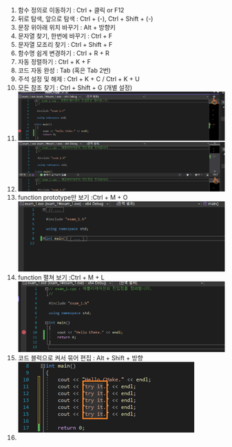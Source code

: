 1. 함수 정의로 이동하기 : Ctrl + 클릭 or F12  
2. 뒤로 탐색, 앞으로 탐색 : Ctrl + (-), Ctrl + Shift + (-)  
3. 문장 위아래 위치 바꾸기 : Alt + 방향키  
4. 문자열 찾기, 한번에 바꾸기 : Ctrl + F  
5. 문자열 모조리 찾기 : Ctrl + Shift + F  
6. 함수명 쉽게 변경하기 : Ctrl + R + R  
7. 자동 정렬하기 : Ctrl + K + F  
8. 코드 자동 완성 : Tab (혹은 Tab 2번)  
9. 주석 설정 및 해제 : Ctrl + K + C / Ctrl + K + U  
10. 모든 참조 찾기 : Ctrl + Shift + G (개별 설정)  
11. ![화면분할 상하](img/화면분할_상하.png)  
12. ![화면분할 상하 결과](img/화면분할_상하_result.png)  
13. function prototype만 보기 :Ctrl + M + O   
    ![function 구역 좁히기](img/ctrl_m_o.png)  
14. function 펼쳐 보기  :Ctrl + M + L  
    ![function 구역 펼치기](img/ctrl_m_l.png)  
15. 코드 블럭으로 켜서 묶어 편집 : Alt + Shift + 방향   
    ![코드 블럭 편집](img/code_block_set.png)  
16. 
